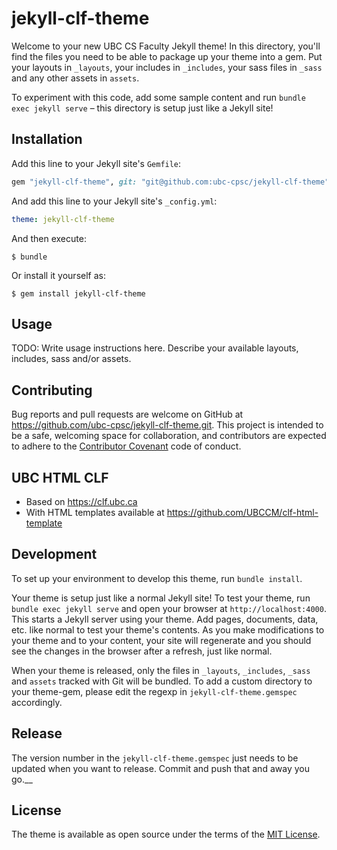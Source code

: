 # jekyll-clf-theme

Welcome to your new UBC CS Faculty Jekyll theme! In this directory, you'll find the files you need to be able to package up your theme into a gem. Put your layouts in `_layouts`, your includes in `_includes`, your sass files in `_sass` and any other assets in `assets`.

To experiment with this code, add some sample content and run `bundle exec jekyll serve` – this directory is setup just like a Jekyll site!


## Installation

Add this line to your Jekyll site's `Gemfile`:

```ruby
gem "jekyll-clf-theme", git: "git@github.com:ubc-cpsc/jekyll-clf-theme"
```

And add this line to your Jekyll site's `_config.yml`:

```yaml
theme: jekyll-clf-theme
```

And then execute:

    $ bundle

Or install it yourself as:

    $ gem install jekyll-clf-theme

## Usage

TODO: Write usage instructions here. Describe your available layouts, includes, sass and/or assets.

## Contributing

Bug reports and pull requests are welcome on GitHub at https://github.com/ubc-cpsc/jekyll-clf-theme.git. This project is intended to be a safe, welcoming space for collaboration, and contributors are expected to adhere to the [Contributor Covenant](http://contributor-covenant.org) code of conduct.

## UBC HTML CLF

- Based on https://clf.ubc.ca
- With HTML templates available at
https://github.com/UBCCM/clf-html-template

## Development

To set up your environment to develop this theme, run `bundle install`.

Your theme is setup just like a normal Jekyll site! To test your theme, run `bundle exec jekyll serve` and open your browser at `http://localhost:4000`. This starts a Jekyll server using your theme. Add pages, documents, data, etc. like normal to test your theme's contents. As you make modifications to your theme and to your content, your site will regenerate and you should see the changes in the browser after a refresh, just like normal.

When your theme is released, only the files in `_layouts`, `_includes`, `_sass` and `assets` tracked with Git will be bundled.
To add a custom directory to your theme-gem, please edit the regexp in `jekyll-clf-theme.gemspec` accordingly.

## Release

The version number in the `jekyll-clf-theme.gemspec` just needs to be updated when you want to release. Commit and push that and away you go.__


## License

The theme is available as open source under the terms of the [MIT License](https://opensource.org/licenses/MIT).

